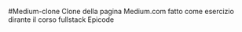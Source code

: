 #Medium-clone
Clone della pagina Medium.com fatto come esercizio dirante il corso fullstack Epicode
